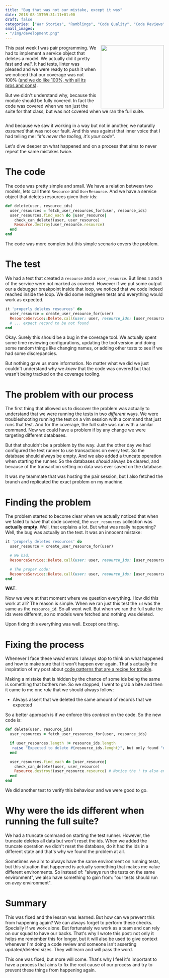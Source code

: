 ```yaml
---
title: "Bug that was not our mistake, except it was"
date: 2018-08-15T09:31:11+01:00
draft: false
categories: ["War Stories", "Ramblings", "Code Quality", "Code Reviews"]
small_images:
- "/img/development.png"
---
```


<img src='/img/development.png' style='float:right; width:200px;margin-left:15px'/>

This past week I was pair programming. We had to implement a service object that
deletes a model. We actually did it pretty fast and _well_. It had tests, linter
was pleased and we were ready to push it when we noticed that our coverage was
not 100% ([and we do like 100%, with all its pros and cons](/post/100-percent-test-coverage/)).

But we didn't understand why, because this module should be fully covered. In fact
the code was covered when we ran just the suite for that class, but was not covered
when we ran the full suite.

<div style='clear:both'></div>
<!--more-->

And because we saw it working in a way but not in another, we naturally _assumed_
that was not our fault. And this was against that inner voice that I had telling
me: _"it's never the tooling, it's your code"_.

Let's dive deeper on what happened and on a process that aims to never repeat
the same mistakes twice.

# The code

The code was pretty simple and small. We have a relation between two models, lets
call them `Resource` and `UserResource`. And we have a service object that deletes
resources given their ids:

```ruby
def delete(user, resource_ids)
  user_resources = fetch_user_resources_for(user, resource_ids)
  user_resources.find_each do |user_resource|
    check_can_delete!(user, user_resource)
    Resource.destroy(user_resource.resource)
  end
end
```

The code was more complex but this simple scenario covers the problem.

# The test

We had a test that created a `resource` and a `user_resource`. But lines `4` and
`5` of the service were not marked as covered. However if we put  some output our a debugger
breakpoint inside that loop, we noticed that we code indeed reached inside the
loop. We did some red/green tests and everything would work as expected.

```ruby
it 'properly deletes resources' do
  user_resource = create_user_resource_for(user)
  ResourceService::Delete.call(user: user, resource_ids: [user_resource.id])
  # ... expect record to be not found
end
```

Okay. Surely this should be a bug in the coverage tool. We actually spent some
time reviewing configurations, updating the tool version and doing some random
things like changing names, or adding other tests to see if we had some
discrepancies.

But nothing gave us more information. No matter what we did we just couldn't
understand why we _knew_ that the code was covered but that wasn't being
tracked on the coverage tooling.

# The problem with our process

The first thing that allowed us to discover the problem was actually to understand
that we were running the tests in two _different_ ways. We were troubleshooting
running the test on a vim session with a command that just runs that test. And
for the coverage, the full suite was run with a similar command. Now we could
have a problem if by any change we were targeting different databases.

But that shouldn't be a problem by the way. Just the other day we had configured
the test runner to use transactions on every test. So the database should always
be empty. And we also added a truncate operation when starting the runner. So
the databases _should_ always be cleared, and because of the transaction setting
no data was ever saved on the database.

It was my teammate that was hosting the pair session, but I also fetched the
branch and replicated the exact problem on my machine.

# Finding the problem

The problem started to become clear when we actually noticed that when we failed
to have that code covered, the `user_resources` collection was **actually empty**.
Well, that explains a lot. But what was really happening? Well, the bug was
actually on the test. It was an innocent mistake:

```ruby
it 'properly deletes resources' do
  user_resource = create_user_resource_for(user)

  # We had:
  ResourceService::Delete.call(user: user, resource_ids: [user_resource.id])

  # The proper code:
  ResourceService::Delete.call(user: user, resource_ids: [user_resource.resource_id])
end
```

**WAT**.

Now we were at that moment where we question everything. How did this work
at all? The reason is simple. When we ran just this test the `id` was the same
as the `resource_id`. So all went well. But when we ran the full suite the ids
were different, so no models were fetched and nothing was deleted.

Upon fixing this everything was well. Except one thing.

# Fixing the process

Whenever I face these _weird_ errors I always stop to think on what happened and
how to make sure that it won't happen ever again. That's actually the inspiration
of my post about [code patterns that are a recipe for trouble](/post/code-patterns-that-are-a-recipe-for-trouble/).

Making a mistake that is hidden by the chance of some ids being the same is something
that bothers me. So we stopped, I went to grab a bite and then it came to me
one _rule_ that we should always follow:

* Always assert that we deleted the same amount of records that we expected

So a better approach is if we enforce this _contract_ on the code. So the new
code is:

```ruby
def delete(user, resource_ids)
  user_resources = fetch_user_resources_for(user, resource_ids)

  if user_resources.length != resource_ids.length
   raise "Expected to delete #{resource_ids.lenght}", but only found "#{user_resources.lenght}"
  end

  user_resources.find_each do |user_resource|
    check_can_delete!(user, user_resource)
    Resource.destroy!(user_resource.resource) # Notice the ! to also enforce the deletion
  end
end
```

We did another test to verify this behaviour and we were good to go.

# Why were the ids different when running the full suite?

We had a truncate command on starting the test runner. However, the truncate deletes
all data but won't reset the ids. When we added the truncate operation we didn't
reset the database, do it had the ids in a different state and that's why we found
the problem at all.

Sometimes we aim to always have the same environment on running tests, but this
situation that happened is actually something that makes me value different environments.
So instead of: "always run the tests on the same environment", we also have something
to gain from: "our tests should run on _evey_ environment".

# Summary

This was fixed and the lesson was learned. But how can we prevent this from happening
again? We can always forget to perform these checks. Specially if we work alone. But
fortunately we work as a team and can rely on our squad to have our backs. That's
why I wrote this post: not only it helps me remember this for longer, but it will
also be used to give context whenever I'm doing a code review and someone isn't asserting
updated/deleted sizes. They will learn and will pass the word.

This one was fixed, but more will come. That's why I feel it's important to have
a process that aims to fix the root cause of our process and try to prevent
these things from happening again.
